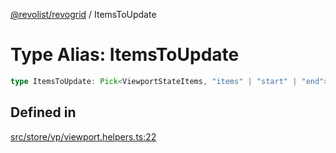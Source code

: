 [@revolist/revogrid](README.md) / ItemsToUpdate

# Type Alias: ItemsToUpdate

```ts
type ItemsToUpdate: Pick<ViewportStateItems, "items" | "start" | "end">;
```

## Defined in

[src/store/vp/viewport.helpers.ts:22](https://github.com/revolist/revogrid/blob/645c5b44e05a187c8aab0cf802e5a080c331a78f/src/store/vp/viewport.helpers.ts#L22)
